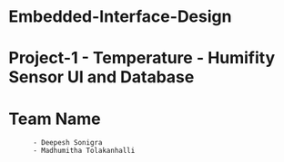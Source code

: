 # Embedded-Interface-Design

# Project-1 - Temperature - Humifity Sensor UI and Database

# Team Name
          - Deepesh Sonigra
          - Madhumitha Tolakanhalli
